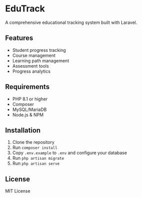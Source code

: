 # EduTrack

A comprehensive educational tracking system built with Laravel.

## Features

- Student progress tracking
- Course management
- Learning path management
- Assessment tools
- Progress analytics

## Requirements

- PHP 8.1 or higher
- Composer
- MySQL/MariaDB
- Node.js & NPM

## Installation

1. Clone the repository
2. Run `composer install`
3. Copy `.env.example` to `.env` and configure your database
4. Run `php artisan migrate`
5. Run `php artisan serve`

## License

MIT License 